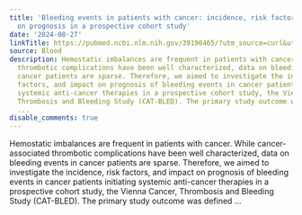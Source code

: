 ```yaml
---
title: 'Bleeding events in patients with cancer: incidence, risk factors, and impact
  on prognosis in a prospective cohort study'
date: '2024-08-27'
linkTitle: https://pubmed.ncbi.nlm.nih.gov/39190465/?utm_source=curl&utm_medium=rss&utm_campaign=journals&utm_content=7603509&fc=None&ff=20240827181029&v=2.18.0.post9+e462414
source: Blood
description: Hemostatic imbalances are frequent in patients with cancer. While cancer-associated
  thrombotic complications have been well characterized, data on bleeding events in
  cancer patients are sparse. Therefore, we aimed to investigate the incidence, risk
  factors, and impact on prognosis of bleeding events in cancer patients initiating
  systemic anti-cancer therapies in a prospective cohort study, the Vienna Cancer,
  Thrombosis and Bleeding Study (CAT-BLED). The primary study outcome was defined
  ...
disable_comments: true
---
```

Hemostatic imbalances are frequent in patients with cancer. While cancer-associated thrombotic complications have been well characterized, data on bleeding events in cancer patients are sparse. Therefore, we aimed to investigate the incidence, risk factors, and impact on prognosis of bleeding events in cancer patients initiating systemic anti-cancer therapies in a prospective cohort study, the Vienna Cancer, Thrombosis and Bleeding Study (CAT-BLED). The primary study outcome was defined ...